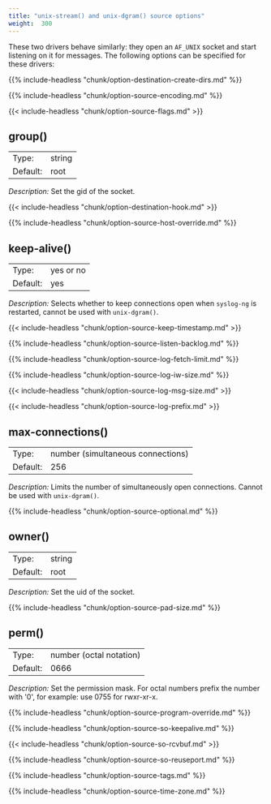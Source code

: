 ```yaml
---
title: "unix-stream() and unix-dgram() source options"
weight:  300
---
```

<!-- DISCLAIMER: This file is based on the syslog-ng Open Source Edition documentation https://github.com/balabit/syslog-ng-ose-guides/commit/2f4a52ee61d1ea9ad27cb4f3168b95408fddfdf2 and is used under the terms of The syslog-ng Open Source Edition Documentation License. The file has been modified by Axoflow. -->

These two drivers behave similarly: they open an `AF_UNIX` socket and start listening on it for messages. The following options can be specified for these drivers:

{{% include-headless "chunk/option-destination-create-dirs.md" %}}

{{% include-headless "chunk/option-source-encoding.md" %}}

{{< include-headless "chunk/option-source-flags.md" >}}


## group()

|          |        |
| -------- | ------ |
| Type:    | string |
| Default: | root   |

*Description:* Set the gid of the socket.


{{< include-headless "chunk/option-destination-hook.md" >}}

{{% include-headless "chunk/option-source-host-override.md" %}}


## keep-alive()

|          |           |
| -------- | --------- |
| Type:    | yes or no |
| Default: | yes       |

*Description:* Selects whether to keep connections open when `syslog-ng` is restarted, cannot be used with `unix-dgram()`.


{{< include-headless "chunk/option-source-keep-timestamp.md" >}}

{{% include-headless "chunk/option-source-listen-backlog.md" %}}

{{% include-headless "chunk/option-source-log-fetch-limit.md" %}}

{{% include-headless "chunk/option-source-log-iw-size.md" %}}

{{< include-headless "chunk/option-source-log-msg-size.md" >}}

{{< include-headless "chunk/option-source-log-prefix.md" >}}


## max-connections()

|          |                                   |
| -------- | --------------------------------- |
| Type:    | number (simultaneous connections) |
| Default: | 256                               |

*Description:* Limits the number of simultaneously open connections. Cannot be used with `unix-dgram()`.


{{% include-headless "chunk/option-source-optional.md" %}}


## owner()

|          |        |
| -------- | ------ |
| Type:    | string |
| Default: | root   |

*Description:* Set the uid of the socket.


{{% include-headless "chunk/option-source-pad-size.md" %}}


## perm()

|          |                         |
| -------- | ----------------------- |
| Type:    | number (octal notation) |
| Default: | 0666                    |

*Description:* Set the permission mask. For octal numbers prefix the number with '0', for example: use 0755 for rwxr-xr-x.


{{% include-headless "chunk/option-source-program-override.md" %}}

{{% include-headless "chunk/option-source-so-keepalive.md" %}}

{{< include-headless "chunk/option-source-so-rcvbuf.md" >}}

{{% include-headless "chunk/option-source-so-reuseport.md" %}}

{{% include-headless "chunk/option-source-tags.md" %}}

{{% include-headless "chunk/option-source-time-zone.md" %}}
